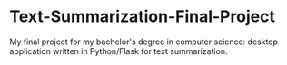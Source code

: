 # Text-Summarization-Final-Project
My final project for my bachelor's degree in computer science: desktop application written in Python/Flask for text summarization.
